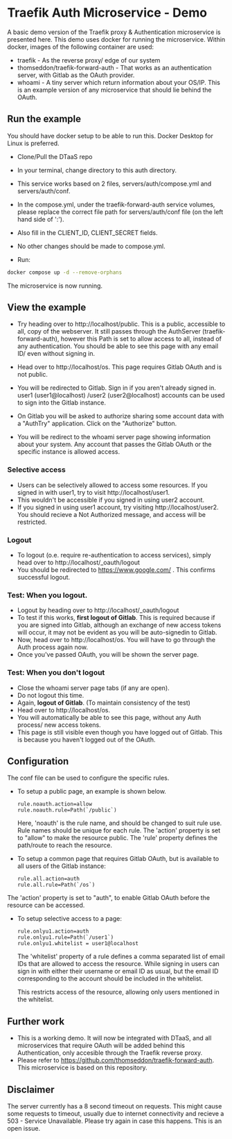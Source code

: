 # Traefik Auth Microservice - Demo

A basic demo version of the Traefik proxy & Authentication microservice is presented here.
This demo uses docker for running the microservice.
Within docker, images of the following container are used:

- traefik - As the reverse proxy/ edge of our system
- thomseddon/traefik-forward-auth - That works as an authentication server, with Gitlab as the OAuth provider.
- whoami - A tiny server which return information about your OS/IP.
  This is an example version of any microservice that should lie behind the OAuth.


## Run the example

You should have docker setup to be able to run this.
Docker Desktop for Linux is preferred.

- Clone/Pull the DTaaS repo
- In your terminal, change directory to this auth directory.
- This service works based on 2 files, servers/auth/compose.yml and servers/auth/conf.
- In the compose.yml, under the traefik-forward-auth service volumes,
  please replace the correct file path for servers/auth/conf file (on the left hand side of ':').
- Also fill in the CLIENT_ID, CLIENT_SECRET fields. 
- No other changes should be made to compose.yml.

- Run:

```bash
docker compose up -d --remove-orphans
```

The microservice is now running.

## View the example

- Try heading over to http://localhost/public.
  This is a public, accessible to all, copy of the webserver.
  It still passes through the AuthServer (traefik-forward-auth),
  however this Path is set to allow access to all, instead of any authentication.
  You should be able to see this page with any email ID/ even without signing in.

- Head over to http://localhost/os. This page requires Gitlab OAuth and is not public.
- You will be redirected to Gitlab. Sign in if you aren't already signed in.
  user1 (user1@localhost) /user2 (user2@localhost) accounts can be used to sign into the Gitlab instance.
- On Gitlab you will be asked to authorize sharing some account data with a "AuthTry" application.
  Click on the "Authorize" button. 
- You will be redirect to the whoami server page showing information about your system.
  Any account that passes the Gitlab OAuth or the specific instance is allowed access.

### Selective access

- Users can be selectively allowed to access some resources.
  If you signed in with user1, try to visit http://localhost/user1.
- This wouldn't be accessible if you signed in using user2 account.
- If you signed in using user1 account, try visiting http://localhost/user2.
  You should recieve a Not Authorized message, and access will be restricted.

### Logout

- To logout (o.e. require re-authentication to access services),
  simply head over to http://localhost/_oauth/logout
- You should be redirected to https://www.google.com/ . This confirms successful logout.

### Test: When you logout.

- Logout by heading over to http://localhost/_oauth/logout 
- To test if this works, **first logout of Gitlab**.
  This is required because if you are signed into Gitlab, although an exchange of new access tokens will occur,
  it may not be evident as you will be auto-signedin to Gitlab.
- Now, head over to http://localhost/os. You will have to go through the Auth process again now.
- Once you've passed OAuth, you will be shown the server page.

### Test: When you don't logout

- Close the whoami server page tabs (if any are open).
- Do not logout this time.
- Again, **logout of Gitlab**. (To maintain consistency of the test)
- Head over to http://localhost/os.
- You will automatically be able to see this page, without any Auth process/ new access tokens.
- This page is still visible even though you have logged out of Gitlab.
  This is because you haven't logged out of the OAuth.


## Configuration

The conf file can be used to configure the specific rules.

- To setup a public page, an example is shown below.

  ```text
  rule.noauth.action=allow
  rule.noauth.rule=Path(`/public`)
  ```

  Here, 'noauth' is the rule name, and should be changed to suit rule use.
  Rule names should be unique for each rule.
  The 'action' property is set to "allow" to make the resource public.
  The 'rule' property defines the path/route to reach the resource.

- To setup a common page that requires Gitlab OAuth, but is available to all users of the Gitlab instance:

  ```text
  rule.all.action=auth
  rule.all.rule=Path(`/os`)
  ```

The 'action' property is set to "auth", to enable Gitlab OAuth before the resource can be accessed.

- To setup selective access to a page:

  ```text
  rule.onlyu1.action=auth
  rule.onlyu1.rule=Path(`/user1`)
  rule.onlyu1.whitelist = user1@localhost
  ```

  The 'whitelist' property of a rule defines a comma separated list
  of email IDs that are allowed to access the resource.
  While signing in users can sign in with either their username or email ID
  as usual, but the email ID corresponding to the
  account should be included in the whitelist.

  This restricts access of the resource,
  allowing only users mentioned in the whitelist.
 

## Further work

- This is a working demo. It will now be integrated with DTaaS,
  and all microservices that require OAuth will be added behind this Authentication,
  only accesible through the Traefik reverse proxy.
- Please refer to https://github.com/thomseddon/traefik-forward-auth.
  This microservice is based on this repository.

## Disclaimer

The server currently has a 8 second timeout on requests.
This might cause some requests to timeout, usually due to internet connectivity
and recieve a 503 - Service Unavailable. 
Please try again in case this happens.
This is an open issue.
